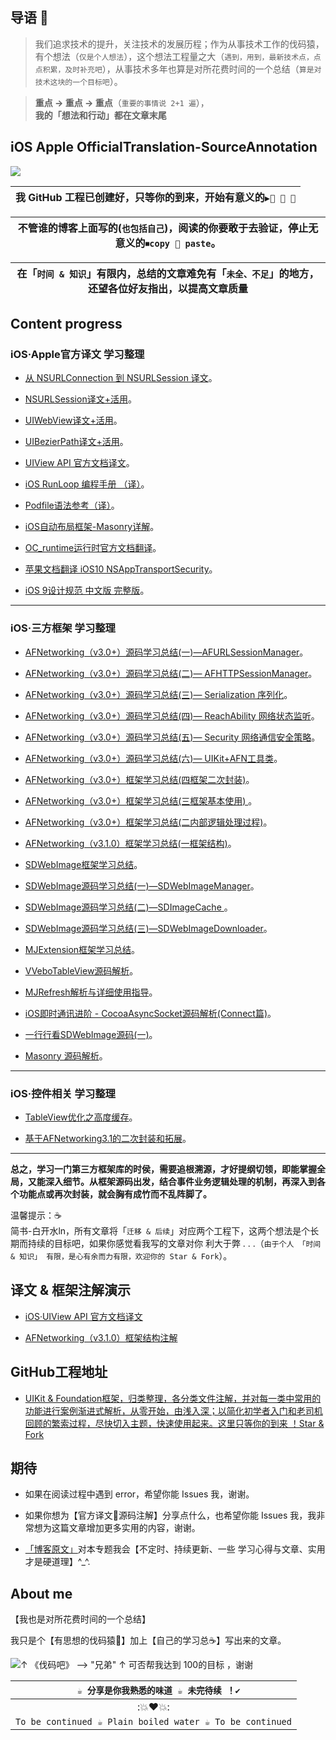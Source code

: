  
## 导语 📌 

>我们追求技术的提升，关注技术的发展历程；作为从事技术工作的伐码猿，有个想法（`仅是个人想法`），这个想法工程量之大（`遇到，用到，最新技术点，点点积累，及时补充吧`），从事技术多年也算是对所花费时间的一个总结（`算是对技术这块的一个目标吧`）。

>**重点 -> 重点 -> 重点**（`重要的事情说 2+1 遍`），    
**我的「想法和行动」都在文章末尾**



## iOS Apple OfficialTranslation-SourceAnnotation

![ ](http://upload-images.jianshu.io/upload_images/2230763-3471e189f31650c4.jpeg?imageMogr2/auto-orient/strip%7CimageView2/2/w/1240)




| 我 GitHub 工程已创建好，只等你的到来，开始有意义的`▶️👀 👬 👄` |
|:-:|

| 不管谁的博客上面写的(`也包括自己`)，阅读的你要敢于去验证，停止无意义的`⏹copy 👬 paste`。 |
|:-:|


| 在「`时间 & 知识`」有限内，总结的文章难免有「`未全、不足`」的地方，还望各位好友指出，以提高文章质量 |
|:-:|



## Content progress

### iOS·Apple官方译文 学习整理

- [从 NSURLConnection 到 NSURLSession 译文](https://custompbwaters.github.io/官方译文+活用/从%20NSURLConnection%20到%20NSURLSession.html)。


- [NSURLSession译文+活用](https://custompbwaters.github.io/官方译文+活用/NSURLSession译文+活用.html)。


- [UIWebView译文+活用](https://custompbwaters.github.io/官方译文+活用/UIWebView译文+活用.html)。


- [UIBezierPath译文+活用](https://custompbwaters.github.io/官方译文+活用/UIBezierPath译文+活用.html)。


- [UIView API 官方文档译文](https://custompbwaters.github.io/官方译文+活用/UIView%20API%20官方译文.html)。


- [iOS RunLoop 编程手册 （译）](http://www.jianshu.com/p/4c38d16a29f1)。


- [Podfile语法参考（译）](http://www.jianshu.com/p/8af475c4f717)。


- [iOS自动布局框架-Masonry详解](http://www.jianshu.com/p/ea74b230c70d)。


- [OC_runtime运行时官方文档翻译](http://blog.csdn.net/liangliang103377/article/details/39007683)。


- [苹果文档翻译 iOS10 NSAppTransportSecurity](http://www.jianshu.com/p/1ec3fa1ec00f)。


- [iOS 9设计规范 中文版 完整版](http://www.jianshu.com/p/fbdd713eb2ce)。

 


***


### iOS·三方框架 学习整理

- [AFNetworking（v3.0+）源码学习总结(一)—AFURLSessionManager](https://custompbwaters.github.io/源码注解+活用/AFN（v3.0+）源码学习总结(一)—AFURLSessionManager.html)。


- [AFNetworking（v3.0+）源码学习总结(二)— AFHTTPSessionManager](https://custompbwaters.github.io/源码注解+活用/AFN（v3.0+）源码学习总结(二)—AFHTTPSessionManager.html)。


- [AFNetworking（v3.0+）源码学习总结(三)— Serialization 序列化](https://custompbwaters.github.io/源码注解+活用/AFN（v3.0+）源码学习总结(三)—%20Serialization%20序列化.html)。


- [AFNetworking（v3.0+）源码学习总结(四)— ReachAbility 网络状态监听](https://custompbwaters.github.io/源码注解+活用/AFN（v3.0+）源码学习总结(四)—%20ReachAbility%20网络状态监听.html)。


- [AFNetworking（v3.0+）源码学习总结(五)— Security 网络通信安全策略](https://custompbwaters.github.io/源码注解+活用/AFN（v3.0+）源码学习总结(五)—%20Security%20网络通信安全策略.html)。


- [AFNetworking（v3.0+）源码学习总结(六)— UIKit+AFN工具类](https://custompbwaters.github.io/源码注解+活用/AFN（v3.0+）源码学习总结(六)—%20UIKit+AFN工具类.html)。



- [AFNetworking（v3.0+）框架学习总结(四框架二次封装)](https://custompbwaters.github.io/源码注解+活用/AFN（v3.0+）框架学习总结(四框架二次封装).html)。


- [AFNetworking（v3.0+）框架学习总结(三框架基本使用)
](https://custompbwaters.github.io/源码注解+活用/AFN（v3.0+）框架学习总结(三框架基本使用).html)。


- [AFNetworking（v3.0+）框架学习总结(二内部逻辑处理过程)](https://custompbwaters.github.io/源码注解+活用/AFN（v3.1.0）框架学习总结(二内部逻辑处理过程).html)。


- [AFNetworking（v3.1.0）框架学习总结(一框架结构)](https://custompbwaters.github.io/源码注解+活用/AFN（v3.1.0）框架学习总结(一框架结构).html)。


- [SDWebImage框架学习总结](https://custompbwaters.github.io/源码注解+活用/SD框架学习总结.html)。


- [SDWebImage源码学习总结(一)—SDWebImageManager](https://custompbwaters.github.io/源码注解+活用/SD源码学习总结(一)—SDWebImageManager.html)。



- [SDWebImage源码学习总结(二)—SDImageCache
](https://custompbwaters.github.io/源码注解+活用/SD源码学习总结(二)—SDImageCache.html)。



- [SDWebImage源码学习总结(三)—SDWebImageDownloader](https://custompbwaters.github.io/源码注解+活用/SD源码学习总结(三)—SDWebImageDownloader.html)。



- [MJExtension框架学习总结](https://custompbwaters.github.io/源码注解+活用/MJExtension框架学习总结.html)。



- [VVeboTableView源码解析](http://www.jianshu.com/p/78027a3a2c41)。


- [MJRefresh解析与详细使用指导](http://www.jianshu.com/p/4ea427bab0af)。


- [iOS即时通讯进阶 - CocoaAsyncSocket源码解析(Connect篇)](http://www.jianshu.com/p/0a11b2d0f4ae)。


- [一行行看SDWebImage源码(一)](http://www.jianshu.com/p/82c7f2865c92)。


- [Masonry 源码解析](http://www.jianshu.com/p/3fce11e370b1)。


 





***


### iOS·控件相关 学习整理


- [TableView优化之高度缓存](http://www.jianshu.com/p/2b192257276f)。


- [基于AFNetworking3.1的二次封装和拓展](http://www.jianshu.com/p/d0751b9a8d65)。



 


***



 


**总之，学习一门第三方框架库的时侯，需要追根溯源，才好提纲切领，即能掌握全局，又能深入细节。从框架源码出发，结合事件业务逻辑处理的机制，再深入到各个功能点或再次封装，就会胸有成竹而不乱阵脚了。**


温馨提示：☕️    
简书-白开水ln，所有文章将「`迁移 & 后续`」对应两个工程下，这两个想法是个长期而持续的目标吧，如果你感觉看我写的文章对你 利大于弊 . . .（`由于个人 「时间 & 知识」 有限，是心有余而力有限，欢迎你的 Star & Fork`）。



## 译文 & 框架注解演示

- [iOS·UIView API 官方文档译文](http://www.jianshu.com/p/dd227f886185)


- [AFNetworking（v3.1.0）框架结构注解](http://www.jianshu.com/p/519611e875cd)



## GitHub工程地址

 - [UIKit & Foundation框架，归类整理，各分类文件注解，并对每一类中常用的功能进行案例渐进式解析，从零开始，由浅入深；以简化初学者入门和老司机回顾的繁索过程，尽快切入主题，快速使用起来。这里只等你的到来 ！Star & Fork](https://github.com/CustomPBWaters/UIKit-Foundation-Framework-OpenSource)

 


## 期待

- 如果在阅读过程中遇到 error，希望你能 Issues 我，谢谢。

- 如果你想为【官方译文源码注解】分享点什么，也希望你能 Issues 我，我非常想为这篇文章增加更多实用的内容，谢谢。

- [「博客原文」](https://custompbwaters.github.io/2017/03/18/感悟·生活/开源技术/)对本专题我会【不定时、持续更新、一些 学习心得与文章、实用才是硬道理】^_^.


## About me

【我也是对所花费时间的一个总结】

我只是个【有思想的伐码猿🐒】加上【自己的学习总☕️】写出来的文章。
 

![↑ 《伐码吧》 --> "兄弟"   ↑ 可否帮我达到 100的目标 ，谢谢 ](http://upload-images.jianshu.io/upload_images/2230763-6746b831e7f456f6.gif?imageMogr2/auto-orient/strip)
 

| `  ☕️ 分享是你我熟悉的味道 ☕️ 未完待续 ！✔️` |
| :-: |
| :💥❤️💥: |
| `To be continued ☕️ Plain boiled water ☕️ To be continued` |

















